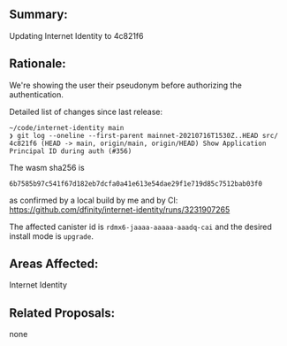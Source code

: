 ## Summary:

Updating Internet Identity to 4c821f6

## Rationale:

We're showing the user their pseudonym before authorizing the authentication.

Detailed list of changes since last release:
```
~/code/internet-identity main
❯ git log --oneline --first-parent mainnet-20210716T1530Z..HEAD src/
4c821f6 (HEAD -> main, origin/main, origin/HEAD) Show Application Principal ID during auth (#356)
```

The wasm sha256 is
```
6b7585b97c541f67d182eb7dcfa0a41e613e54dae29f1e719d85c7512bab03f0
```
as confirmed by a local build by me and by CI: https://github.com/dfinity/internet-identity/runs/3231907265

The affected canister id is `rdmx6-jaaaa-aaaaa-aaadq-cai` and the desired install mode is `upgrade`.

## Areas Affected:

Internet Identity

## Related Proposals:

none
